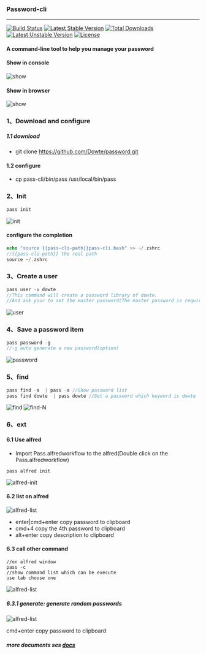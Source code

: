 ### Password-cli
___
[![Build Status](https://travis-ci.org/Dowte/password.svg?branch=master)](https://travis-ci.org/Dowte/password)
[![Latest Stable Version](https://poser.pugx.org/Dowte/password/v/stable.svg)](https://packagist.org/packages/Dowte/password)
[![Total Downloads](https://poser.pugx.org/Dowte/password/downloads.svg)](https://packagist.org/packages/Dowte/password) 
[![Latest Unstable Version](https://poser.pugx.org/Dowte/password/v/unstable.svg)](https://packagist.org/packages/Dowte/password) 
[![License](https://poser.pugx.org/Dowte/password/license.svg)](https://packagist.org/packages/Dowte/password)
#### A command-line tool to help you manage your password

#### Show in console

![show](http://assest.dowte.com/imgs/pass-cli/console.gif)

#### Show in browser

![show](http://assest.dowte.com/imgs/pass-cli/browser.gif)

### 1、Download and configure

##### 1.1 download

+ git clone https://github.com/Dowte/password.git

#### 1.2 configure
+ cp pass-cli/bin/pass /usr/local/bin/pass


### 2、Init

```php
pass init
```

![init](http://assest.dowte.com/imgs/pass-cli/init.jpg)

#### configure the completion
```php
echo "source {{pass-cli-path}}pass-cli.bash" >> ~/.zshrc 
//{{pass-cli-path}} the real path
source ~/.zshrc
```

### 3、Create a user

```php
pass user -u dowte
//This command will create a password library of dowte.
//And ask your to set the master password(The master password is required)
```
![user](http://assest.dowte.com/imgs/pass-cli/user-u.jpg)

### 4、Save a password item

```php
pass password -g
//-g auto generate a new password(option)
```

![password](http://assest.dowte.com/imgs/pass-cli/password-g.jpg)

### 5、find

```php
pass find -a  | pass -a //Show password list
pass find dowte  | pass dowte //Get a password which keyword is dowte
```
![find](http://assest.dowte.com/imgs/pass-cli/find-list.jpg)
![find-N](http://assest.dowte.com/imgs/pass-cli/find-N.jpg)

### 6、ext

#### 6.1 Use alfred

+ Import Pass.alfredworkflow to the alfred(Double click on the Pass.alfredworkflow)

```
pass alfred init
```
![alfred-init](http://assest.dowte.com/imgs/pass-cli/alfred-init.jpg)

#### 6.2 list on alfred

![alfred-list](http://assest.dowte.com/imgs/pass-cli/alfred.jpeg)

+ enter|cmd+enter copy password to clipboard
+ cmd+4 copy the 4th password to clipboard
+ alt+enter copy description to clipboard

#### 6.3 call other command
```
//on alfred window
pass -c 
//show command list which can be execute
use tab choose one 
```

![alfred-list](http://assest.dowte.com/imgs/pass-cli/alfred-k-c.jpg)

##### 6.3.1 generate: generate random passwords

![alfred-list](http://assest.dowte.com/imgs/pass-cli/alfred-k-generate.jpg)

cmd+enter copy password to clipboard

##### more documents ses [docs](./doc)
